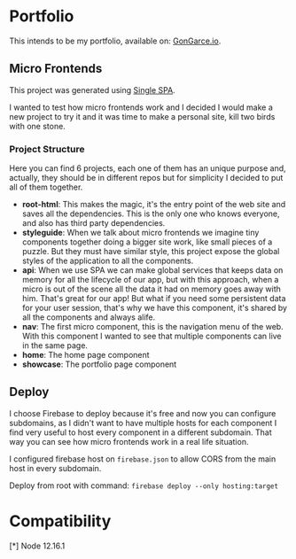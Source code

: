 # Portfolio

This intends to be my portfolio, available on: [GonGarce.io](https://gongarce.io).

## Micro Frontends

This project was generated using [Single SPA](https://es.single-spa.js.org/).

I wanted to test how micro frontends work and I decided I would make a new project to try it and it was time to make a personal site, kill two birds with one stone.

### Project Structure

Here you can find 6 projects, each one of them has an unique purpose and, actually, they should be in different repos but for simplicity I decided
to put all of them together.

- **root-html**: This makes the magic, it's the entry point of the web site and saves all the dependencies. This is the only one who knows everyone, and also has third party dependencies.
- **styleguide**: When we talk about micro frontends we imagine tiny components together doing a bigger site work, like small pieces of a puzzle.
  But they must have similar style, this project expose the global styles of the application to all the components.
- **api**: When we use SPA we can make global services that keeps data on memory for all the lifecycle of our app, but with this approach, when a micro is out of the
  scene all the data it had on memory goes away with him. That's great for our app! But what if you need some persistent data for your user session,
  that's why we have this component, it's shared by all the components and always alife.
- **nav**: The first micro component, this is the navigation menu of the web. With this component I wanted to see that multiple components can live in the same page.
- **home**: The home page component
- **showcase**: The portfolio page component

## Deploy

I choose Firebase to deploy because it's free and now you can configure subdomains, as I didn't want to have multiple hosts for each component I find very useful to host every component in a different subdomain.
That way you can see how micro frontends work in a real life situation.

I configured firebase host on `firebase.json` to allow CORS from the main host in every subdomain.

Deploy from root with command: `firebase deploy --only hosting:target`

# Compatibility

[*] Node 12.16.1
